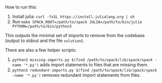 How to run this:

1. Install julia: `curl -fsSL https://install.julialang.org | sh`
2. Run `make SPACK_ROOT=/path/to/spack JULIA=/path/to/bin/julia PYTHON=/path/to/bin/python3`

This outputs the minimal set of imports to remove from the codebase (output to stdout and the
file `solution`).

There are also a few helper scripts:
1. `python3 missing-imports.py $(find /path/to/spack/lib/spack/spack -name '*.py')` adds import
   statements to files that are missing them.
2. `python3 redundant-imports.py $(find /path/to/spack/lib/spack/spack -name '*.py')` removes
   redundant import statements from files.